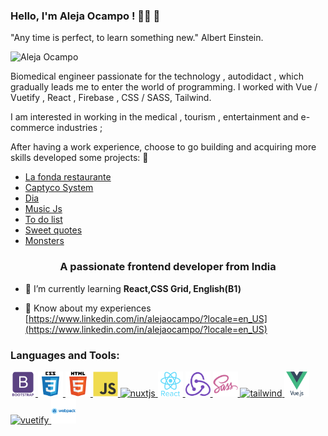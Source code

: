 ### Hello, I'm Aleja Ocampo ! 👩‍💻 👋 

"Any time is perfect, to learn something new." Albert Einstein.

 ![Aleja Ocampo](https://blog-cms.workifit.com/wp-content/uploads/2021/01/0_K2WLMTExLyida7OR.gif)



   Biomedical engineer passionate for the technology , autodidact , which gradually leads me to enter the world of programming. 
                  I worked with Vue / Vuetify , React , Firebase , CSS / SASS, Tailwind.
       
   I am interested in working in the medical , tourism , entertainment and e-commerce industries ;

  After having a work experience, choose to go building and acquiring more skills developed some projects: 🧳   
  
  + [La fonda restaurante](https://lafondarestaurant.netlify.com)
  + [Captyco System](https://infallible-dijkstra-093809.netlify.app/)
  + [Dia](https://determined-leavitt-be7195.netlify.app/)
  + [Music Js](https://music-js.netlify.app/)
  + [To do list](https://to-dolistreact.netlify.app/)
  + [Sweet quotes](https://ocampoaleja.github.io/sweet-quotes/)
  + [Monsters](https://ocampoaleja.github.io/monstersReact/)
  
  <h3 align="center">A passionate frontend developer from India</h3>

- 🌱 I’m currently learning **React,CSS Grid, English(B1)**

- 📄 Know about my experiences [https://www.linkedin.com/in/alejaocampo/?locale=en_US](https://www.linkedin.com/in/alejaocampo/?locale=en_US)


<h3 align="left">Languages and Tools:</h3>
<p align="left"> <a href="https://getbootstrap.com" target="_blank"> <img src="https://raw.githubusercontent.com/devicons/devicon/master/icons/bootstrap/bootstrap-plain-wordmark.svg" alt="bootstrap" width="40" height="40"/> </a> <a href="https://www.w3schools.com/css/" target="_blank"> <img src="https://raw.githubusercontent.com/devicons/devicon/master/icons/css3/css3-original-wordmark.svg" alt="css3" width="40" height="40"/> </a> <a href="https://www.w3.org/html/" target="_blank"> <img src="https://raw.githubusercontent.com/devicons/devicon/master/icons/html5/html5-original-wordmark.svg" alt="html5" width="40" height="40"/> </a> <a href="https://developer.mozilla.org/en-US/docs/Web/JavaScript" target="_blank"> <img src="https://raw.githubusercontent.com/devicons/devicon/master/icons/javascript/javascript-original.svg" alt="javascript" width="40" height="40"/> </a> <a href="https://nuxtjs.org/" target="_blank"> <img src="https://www.vectorlogo.zone/logos/nuxtjs/nuxtjs-icon.svg" alt="nuxtjs" width="40" height="40"/> </a> <a href="https://reactjs.org/" target="_blank"> <img src="https://raw.githubusercontent.com/devicons/devicon/master/icons/react/react-original-wordmark.svg" alt="react" width="40" height="40"/> </a> <a href="https://redux.js.org" target="_blank"> <img src="https://raw.githubusercontent.com/devicons/devicon/master/icons/redux/redux-original.svg" alt="redux" width="40" height="40"/> </a> <a href="https://sass-lang.com" target="_blank"> <img src="https://raw.githubusercontent.com/devicons/devicon/master/icons/sass/sass-original.svg" alt="sass" width="40" height="40"/> </a> <a href="https://tailwindcss.com/" target="_blank"> <img src="https://www.vectorlogo.zone/logos/tailwindcss/tailwindcss-icon.svg" alt="tailwind" width="40" height="40"/> </a> <a href="https://vuejs.org/" target="_blank"> <img src="https://raw.githubusercontent.com/devicons/devicon/master/icons/vuejs/vuejs-original-wordmark.svg" alt="vuejs" width="40" height="40"/> </a> <a href="https://vuetifyjs.com/en/" target="_blank"> <img src="https://bestofjs.org/logos/vuetify.svg" alt="vuetify" width="40" height="40"/> </a> <a href="https://webpack.js.org" target="_blank"> <img src="https://raw.githubusercontent.com/devicons/devicon/d00d0969292a6569d45b06d3f350f463a0107b0d/icons/webpack/webpack-original-wordmark.svg" alt="webpack" width="40" height="40"/> </a> </p>

